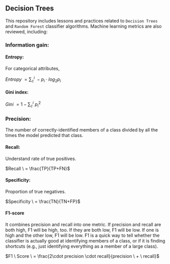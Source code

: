 ## Decision Trees

This repository includes lessons and practices related to `Decision Trees` and `Random Forest` classifier algorithms.
Machine learning metrics are also reviewed, including:

### Information gain:

#### Entropy:

For categorical attributes,

$Entropy \ = {\sum_{c}}^{i} \ -p_{i} \cdot log_{2}{p_{i}}$

#### Gini index:

$Gini \ = 1-{\sum_{c}}^{i} \ p_{i}^2$

### Precision:
The number of correctly-identified members of a class divided by all the times the model predicted that class.

#### Recall:
Understand rate of true positives.

$Recall \ = \frac{TP}{TP+FN}$

#### Specificity:
Proportion of true negatives.

$Specificity \ = \frac{TN}{TN+FP}$

#### F1-score
It combines precision and recall into one metric. If precision and recall are both high, F1 will be high, too. If they are both low, F1 will be low. If one is high and the other low, F1 will be low. F1 is a quick way to tell whether the classifier is actually good at identifying members of a class, or if it is finding shortcuts (e.g., just identifying everything as a member of a large class).

$F1 \ Score \ = \frac{2\cdot precision \cdot recall}{precision \ + \ recall}$
